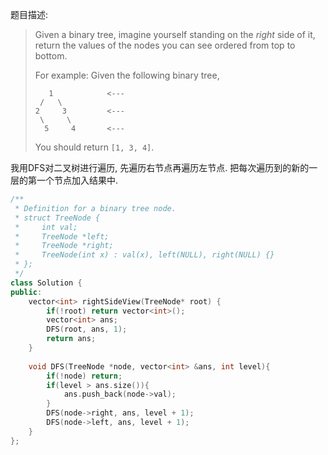 题目描述:

> Given a binary tree, imagine yourself standing on the *right* side of it, return the values of the nodes you can see ordered from top to bottom.
>
> For example:
> Given the following binary tree,
>
> ```
>    1            <---
>  /   \
> 2     3         <---
>  \     \
>   5     4       <---
>
> ```
>
> You should return `[1, 3, 4]`.

我用DFS对二叉树进行遍历, 先遍历右节点再遍历左节点. 把每次遍历到的新的一层的第一个节点加入结果中.

```c++
/**
 * Definition for a binary tree node.
 * struct TreeNode {
 *     int val;
 *     TreeNode *left;
 *     TreeNode *right;
 *     TreeNode(int x) : val(x), left(NULL), right(NULL) {}
 * };
 */
class Solution {
public:
    vector<int> rightSideView(TreeNode* root) {
        if(!root) return vector<int>();
        vector<int> ans;
        DFS(root, ans, 1);
        return ans;
    }
    
    void DFS(TreeNode *node, vector<int> &ans, int level){
        if(!node) return;
        if(level > ans.size()){
            ans.push_back(node->val);
        }
        DFS(node->right, ans, level + 1);
        DFS(node->left, ans, level + 1);
    }
};
```


